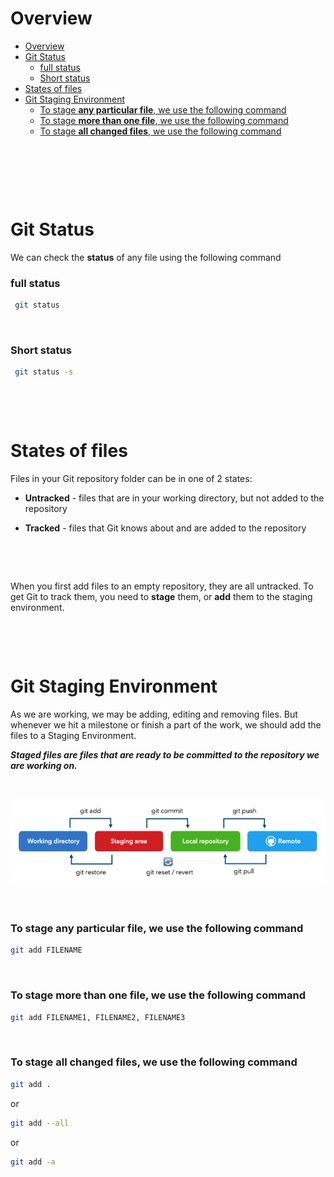 # Overview

- [Overview](#overview)
- [Git Status](#git-status)
  - [full status](#full-status)
  - [Short status](#short-status)
- [States of files](#states-of-files)
- [Git Staging Environment](#git-staging-environment)
  - [To stage **any particular file**, we use the following command](#to-stage-any-particular-file-we-use-the-following-command)
  - [To stage **more than one file**, we use the following command](#to-stage-more-than-one-file-we-use-the-following-command)
  - [To stage **all changed files**, we use the following command](#to-stage-all-changed-files-we-use-the-following-command)

&nbsp;

&nbsp;

&nbsp;

# Git Status

We can check the **status** of any file using the following command

### full status

```bash
 git status
```

&nbsp;

### Short status

```bash
 git status -s
```

&nbsp;

&nbsp;

# States of files

Files in your Git repository folder can be in one of 2 states:

- **Untracked** - files that are in your working directory, but not added to the repository

- **Tracked** - files that Git knows about and are added to the repository

&nbsp;

&nbsp;

When you first add files to an empty repository, they are all untracked. To get Git to track them, you need to **stage** them, or **add** them to the staging environment.

&nbsp;

&nbsp;

# Git Staging Environment

As we are working, we may be adding, editing and removing files. But whenever we hit a milestone or finish a part of the work, we should add the files to a Staging Environment.

**_Staged files are files that are ready to be committed to the repository we are working on._**

&nbsp;

<img src="./assets/git workflow.png">

&nbsp;

### To stage **any particular file**, we use the following command

```bash
git add FILENAME
```

&nbsp;

### To stage **more than one file**, we use the following command

```bash
git add FILENAME1, FILENAME2, FILENAME3
```

&nbsp;

### To stage **all changed files**, we use the following command

```bash
git add .
```

or

```bash
git add --all
```

or

```bash
git add -a
```

&nbsp;
